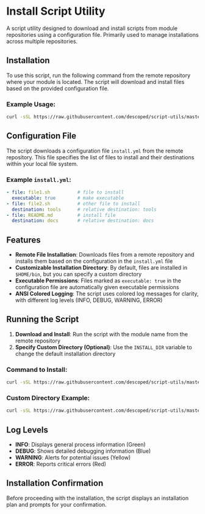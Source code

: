 # Install Script Utility

A script utility designed to download and install scripts from module repositories using a configuration file. Primarily used to manage installations across multiple repositories.

## Installation

To use this script, run the following command from the remote repository where your module is located. The script will download and install files based on the provided configuration file.

### Example Usage:

```bash
curl -sSL https://raw.githubusercontent.com/descoped/script-utils/master/installer/install.sh | sh -s -- <module_name>
```

## Configuration File

The script downloads a configuration file `install.yml` from the remote repository. This file specifies the list of files to install and their destinations within your local file system.

### Example `install.yml`:

```yaml
- file: file1.sh          # file to install
  executable: true        # make executable
- file: file2.sh          # other file to install
  destination: tools      # relative destination: tools
- file: README.md         # install file
  destination: docs       # relative destination: docs
```

## Features

* **Remote File Installation**: Downloads files from a remote repository and installs them based on the configuration in the `install.yml` file
* **Customizable Installation Directory**: By default, files are installed in `$HOME/bin`, but you can specify a custom directory
* **Executable Permissions**: Files marked as `executable: true` in the configuration file are automatically given executable permissions
* **ANSI Colored Logging**: The script uses colored log messages for clarity, with different log levels (INFO, DEBUG, WARNING, ERROR)

## Running the Script

1. **Download and Install**: Run the script with the module name from the remote repository
2. **Specify Custom Directory (Optional)**: Use the `INSTALL_DIR` variable to change the default installation directory

### Command to Install:

```bash
curl -sSL https://raw.githubusercontent.com/descoped/script-utils/master/installer/install.sh | sh -s -- <module_name>
```

### Custom Directory Example:

```bash
curl -sSL https://raw.githubusercontent.com/descoped/script-utils/master/installer/install.sh | INSTALL_DIR=/custom/path sh -s -- <module_name>
```

## Log Levels

* **INFO**: Displays general process information (Green)
* **DEBUG**: Shows detailed debugging information (Blue)
* **WARNING**: Alerts for potential issues (Yellow)
* **ERROR**: Reports critical errors (Red)

## Installation Confirmation

Before proceeding with the installation, the script displays an installation plan and prompts for your confirmation.
